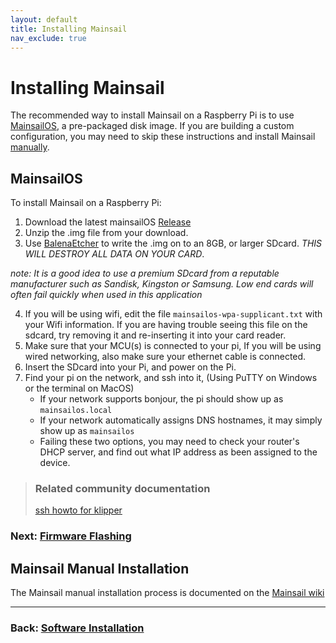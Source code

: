 ```yaml
---
layout: default
title: Installing Mainsail
nav_exclude: true
---
```


# Installing Mainsail

The recommended way to install Mainsail on a Raspberry Pi is to use [MainsailOS](#MainsailOS), a pre-packaged disk image.  If you are building a custom configuration, you may need to skip these instructions and install Mainsail [manually](#mainsail-manual-installation).

## MainsailOS

To install Mainsail on a Raspberry Pi:
1. Download the latest mainsailOS  [Release](https://github.com/raymondh2/MainsailOS/releases)
2. Unzip the .img file from your download.
3. Use [BalenaEtcher](https://www.balena.io/etcher/) to write the .img on to an 8GB, or larger SDcard.  *THIS WILL DESTROY ALL DATA ON YOUR CARD*.

_note: It is a good idea to use a premium SDcard from a reputable manufacturer such as Sandisk, Kingston or Samsung. Low end cards will often fail quickly when used in this application_

4. If you will be using wifi, edit the file `mainsailos-wpa-supplicant.txt` with your Wifi information. If you are having trouble seeing this file on the sdcard, try removing it and re-inserting it into your card reader.
5. Make sure that your MCU(s) is connected to your pi, If you will be using wired networking, also make sure your ethernet cable is connected.
5. Insert the SDcard into your Pi, and power on the Pi.    
6. Find your pi on the network, and ssh into it, (Using PuTTY on Windows or the terminal on MacOS)
    * If your network supports bonjour, the pi should show up as `mainsailos.local`
    * If your network automatically assigns DNS hostnames, it may simply show up as `mainsailos`
    * Failing these two options, you may need to check your router's DHCP server, and find out what IP address as been assigned to the device.

> ### Related community documentation
>
> [ssh howto for klipper](../../../community/howto/shiftingtech/ssh.md)

### Next: [Firmware Flashing](./index.md#firmware-flashing)

## Mainsail Manual Installation

The Mainsail manual installation process is documented on the [Mainsail wiki](https://meteyou.github.io/mainsail/setup/)

---
### Back: [Software Installation](./index.md)
